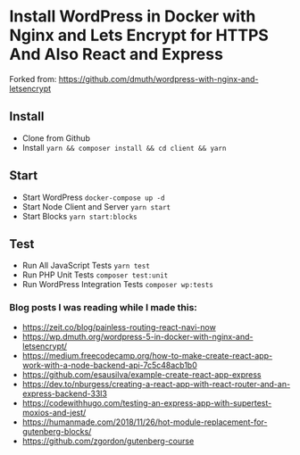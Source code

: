 # Install WordPress in Docker with Nginx and Lets Encrypt for HTTPS And Also React and Express

Forked from: https://github.com/dmuth/wordpress-with-nginx-and-letsencrypt

## Install
* Clone from Github
* Install
    `yarn && composer install && cd client && yarn`

## Start
* Start WordPress
    `docker-compose up -d`
* Start Node Client and Server
    `yarn start`
* Start Blocks
    `yarn start:blocks`
    
## Test
* Run All JavaScript Tests
    `yarn test`
* Run PHP Unit Tests
    `composer test:unit`
* Run WordPress Integration Tests
    `composer wp:tests`

### Blog posts I was reading while I made this:

* https://zeit.co/blog/painless-routing-react-navi-now
* https://wp.dmuth.org/wordpress-5-in-docker-with-nginx-and-letsencrypt/
* https://medium.freecodecamp.org/how-to-make-create-react-app-work-with-a-node-backend-api-7c5c48acb1b0
* https://github.com/esausilva/example-create-react-app-express
* https://dev.to/nburgess/creating-a-react-app-with-react-router-and-an-express-backend-33l3
* https://codewithhugo.com/testing-an-express-app-with-supertest-moxios-and-jest/
* https://humanmade.com/2018/11/26/hot-module-replacement-for-gutenberg-blocks/
* https://github.com/zgordon/gutenberg-course
